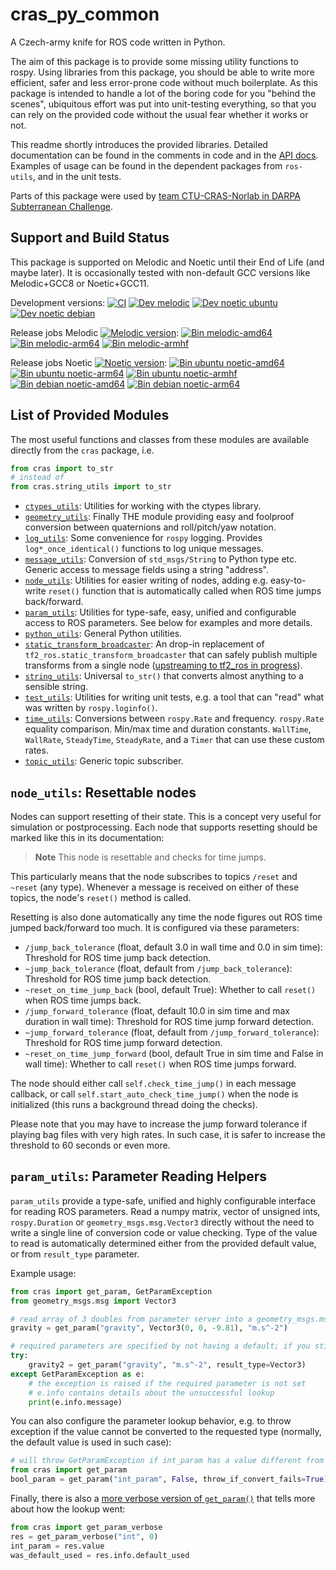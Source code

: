 # cras\_py\_common

A Czech-army knife for ROS code written in Python.

The aim of this package is to provide some missing utility functions to rospy. Using libraries from this package, you should be able to write more efficient, safer and less error-prone code without much boilerplate. As this package is intended to handle a lot of the boring code for you "behind the scenes", ubiquitous effort was put into unit-testing everything, so that you can rely on the provided code without the usual fear whether it works or not.

This readme shortly introduces the provided libraries. Detailed documentation can be found in the comments in code and in the [API docs](https://docs.ros.org/en/api/cras_py_common/html/). Examples of usage can be found in the dependent packages from `ros-utils`, and in the unit tests.

Parts of this package were used by [team CTU-CRAS-Norlab in DARPA Subterranean Challenge](https://robotics.fel.cvut.cz/cras/darpa-subt/).


## Support and Build Status

This package is supported on Melodic and Noetic until their End of Life (and maybe later). It is occasionally tested with non-default GCC versions like Melodic+GCC8 or Noetic+GCC11.

Development versions: [![CI](https://github.com/ctu-vras/ros-utils/actions/workflows/ci.yaml/badge.svg)](https://github.com/ctu-vras/ros-utils/actions/workflows/ci.yaml)
[![Dev melodic](https://build.ros.org/job/Mdev__cras_ros_utils__ubuntu_bionic_amd64/badge/icon?subject=melodic+ubuntu)](https://build.ros.org/job/Mdev__cras_ros_utils__ubuntu_bionic_amd64/)
[![Dev noetic ubuntu](https://build.ros.org/job/Ndev__cras_ros_utils__ubuntu_focal_amd64/badge/icon?subject=noetic+ubuntu)](https://build.ros.org/job/Ndev__cras_ros_utils__ubuntu_focal_amd64/)
[![Dev noetic debian](https://build.ros.org/job/Ndev_db__cras_ros_utils__debian_buster_amd64/badge/icon?subject=noetic+debian)](https://build.ros.org/job/Ndev_db__cras_ros_utils__debian_buster_amd64/)

Release jobs Melodic
[![Melodic version](https://img.shields.io/ros/v/melodic/cras_ros_utils)](http://packages.ros.org/ros/ubuntu/pool/main/r/ros-melodic-cras-cpp-common/):
[![Bin melodic-amd64](https://build.ros.org/job/Mbin_uB64__cras_py_common__ubuntu_bionic_amd64__binary/badge/icon?subject=bionic+amd64)](https://build.ros.org/job/Mbin_uB64__cras_py_common__ubuntu_bionic_amd64__binary/)
[![Bin melodic-arm64](https://build.ros.org/job/Mbin_ubv8_uBv8__cras_py_common__ubuntu_bionic_arm64__binary/badge/icon?subject=bionic+arm64)](https://build.ros.org/job/Mbin_ubv8_uBv8__cras_py_common__ubuntu_bionic_arm64__binary/)
[![Bin melodic-armhf](https://build.ros.org/job/Mbin_ubhf_uBhf__cras_py_common__ubuntu_bionic_armhf__binary/badge/icon?subject=bionic+armhf)](https://build.ros.org/job/Mbin_ubhf_uBhf__cras_py_common__ubuntu_bionic_armhf__binary/)

Release jobs Noetic
[![Noetic version](https://img.shields.io/ros/v/noetic/cras_ros_utils)](http://packages.ros.org/ros/ubuntu/pool/main/r/ros-noetic-cras-cpp-common/):
[![Bin ubuntu noetic-amd64](https://build.ros.org/job/Nbin_uF64__cras_py_common__ubuntu_focal_amd64__binary/badge/icon?subject=focal+amd64)](https://build.ros.org/job/Nbin_uF64__cras_py_common__ubuntu_focal_amd64__binary/)
[![Bin ubuntu noetic-arm64](https://build.ros.org/job/Nbin_ufv8_uFv8__cras_py_common__ubuntu_focal_arm64__binary/badge/icon?subject=focal+arm64)](https://build.ros.org/job/Nbin_ufv8_uFv8__cras_py_common__ubuntu_focal_arm64__binary/)
[![Bin ubuntu noetic-armhf](https://build.ros.org/job/Nbin_ufhf_uFhf__cras_py_common__ubuntu_focal_armhf__binary/badge/icon?subject=focal+armhf)](https://build.ros.org/job/Nbin_ufhf_uFhf__cras_py_common__ubuntu_focal_armhf__binary/)
[![Bin debian noetic-amd64](https://build.ros.org/job/Nbin_db_dB64__cras_py_common__debian_buster_amd64__binary/badge/icon?subject=buster+amd64)](https://build.ros.org/job/Nbin_db_dB64__cras_py_common__debian_buster_amd64__binary/)
[![Bin debian noetic-arm64](https://build.ros.org/job/Nbin_dbv8_dBv8__cras_py_common__debian_buster_arm64__binary/badge/icon?subject=buster+arm64)](https://build.ros.org/job/Nbin_dbv8_dBv8__cras_py_common__debian_buster_arm64__binary/)

## List of Provided Modules

The most useful functions and classes from these modules are available directly from the `cras` package, i.e.

```python
from cras import to_str
# instead of
from cras.string_utils import to_str
```

- [`ctypes_utils`](https://docs.ros.org/en/api/cras_py_common/html/cras.html#module-cras.ctypes_utils): Utilities for working with the ctypes library.
- [`geometry_utils`](https://docs.ros.org/en/api/cras_py_common/html/cras.html#module-cras.geometry_utils): Finally THE module providing easy and foolproof conversion between quaternions and roll/pitch/yaw notation.
- [`log_utils`](https://docs.ros.org/en/api/cras_py_common/html/cras.html#module-cras.log_utils): Some convenience for `rospy` logging. Provides `log*_once_identical()` functions to log unique messages.
- [`message_utils`](https://docs.ros.org/en/api/cras_py_common/html/cras.html#module-cras.message_utils): Conversion of `std_msgs/String` to Python type etc. Generic access to message fields using a string "address".
- [`node_utils`](https://docs.ros.org/en/api/cras_py_common/html/cras.html#module-cras.node_utils): Utilities for easier writing of nodes, adding e.g. easy-to-write `reset()` function that is automatically called when ROS time jumps back/forward.
- [`param_utils`](https://docs.ros.org/en/api/cras_py_common/html/cras.html#module-cras.param_utils): Utilities for type-safe, easy, unified and configurable access to ROS parameters. See below for examples and more details.
- [`python_utils`](https://docs.ros.org/en/api/cras_py_common/html/cras.html#module-cras.python_utils): General Python utilities.
- [`static_transform_broadcaster`](https://docs.ros.org/en/api/cras_py_common/html/cras.html#module-cras.static_transform_broadcaster): An drop-in replacement of `tf2_ros.static_transform_broadcaster` that can safely publish multiple transforms from a single node ([upstreaming to tf2_ros in progress](https://github.com/ros/geometry2/pull/484)).
- [`string_utils`](https://docs.ros.org/en/api/cras_py_common/html/cras.html#module-cras.string_utils): Universal `to_str()` that converts almost anything to a sensible string.
- [`test_utils`](https://docs.ros.org/en/api/cras_py_common/html/cras.html#module-cras.test_utils): Utilities for writing unit tests, e.g. a tool that can "read" what was written by `rospy.loginfo()`.
- [`time_utils`](https://docs.ros.org/en/api/cras_py_common/html/cras.html#module-cras.time_utils): Conversions between `rospy.Rate` and frequency. `rospy.Rate` equality comparison. Min/max time and duration constants. `WallTime`, `WallRate`, `SteadyTime`, `SteadyRate`, and a `Timer` that can use these custom rates.
- [`topic_utils`](https://docs.ros.org/en/api/cras_py_common/html/cras.html#module-cras.topic_utils): Generic topic subscriber.

## `node_utils`: Resettable nodes

Nodes can support resetting of their state. This is a concept very useful for simulation or postprocessing. Each node that supports resetting should be marked like this in its documentation:

> **Note**
> This node is resettable and checks for time jumps.

This particularly means that the node subscribes to topics `/reset` and `~reset` (any type). Whenever a message is received on either of these topics, the node's `reset()` method is called.

Resetting is also done automatically any time the node figures out ROS time jumped back/forward too much. It is configured via these parameters:
- `/jump_back_tolerance` (float, default 3.0 in wall time and 0.0 in sim time):
  Threshold for ROS time jump back detection.
- `~jump_back_tolerance` (float, default from `/jump_back_tolerance`): Threshold for ROS time jump back detection.
- `~reset_on_time_jump_back` (bool, default True): Whether to call `reset()` when ROS time jumps back.
- `/jump_forward_tolerance` (float, default 10.0 in sim time and max duration in wall time):
  Threshold for ROS time jump forward detection.
- `~jump_forward_tolerance` (float, default from `/jump_forward_tolerance`):
  Threshold for ROS time jump forward detection.
- `~reset_on_time_jump_forward` (bool, default True in sim time and False in wall time):
  Whether to call `reset()` when ROS time jumps forward.

The node should either call `self.check_time_jump()` in each message callback, or call `self.start_auto_check_time_jump()` when the node is initialized (this runs a background thread doing the checks).

Please note that you may have to increase the jump forward tolerance if playing bag files with very high rates. In such case, it is safer to increase the threshold to 60 seconds or even more.

## `param_utils`: Parameter Reading Helpers

`param_utils` provide a type-safe, unified and highly configurable interface for reading ROS parameters. Read a numpy matrix, vector of unsigned ints, `rospy.Duration` or `geometry_msgs.msg.Vector3` directly without the need to write a single line of conversion code or value checking. Type of the value to read is automatically determined either from the provided default value, or from `result_type` parameter.

Example usage:

```python
from cras import get_param, GetParamException
from geometry_msgs.msg import Vector3

# read array of 3 doubles from parameter server into a geometry_msgs.msg.Vector3, defaulting to the specified vector if not set.
gravity = get_param("gravity", Vector3(0, 0, -9.81), "m.s^-2")

# required parameters are specified by not having a default; if you still want conversion to some type, use result_type
try:
    gravity2 = get_param("gravity", "m.s^-2", result_type=Vector3)
except GetParamException as e:
    # the exception is raised if the required parameter is not set
    # e.info contains details about the unsuccessful lookup
    print(e.info.message)
```

You can also configure the parameter lookup behavior, e.g. to throw exception if the value cannot be converted to the requested type (normally, the default value is used in such case):

```python
# will throw GetParamException if int_param has a value different from 0 and 1
from cras import get_param
bool_param = get_param("int_param", False, throw_if_convert_fails=True)
```

Finally, there is also a [more verbose version of `get_param()`](https://docs.ros.org/en/api/cras_py_common/html/cras.html#cras.param_utils.get_param_verbose) that tells more about how the lookup went:

```python
from cras import get_param_verbose
res = get_param_verbose("int", 0)
int_param = res.value
was_default_used = res.info.default_used
```
